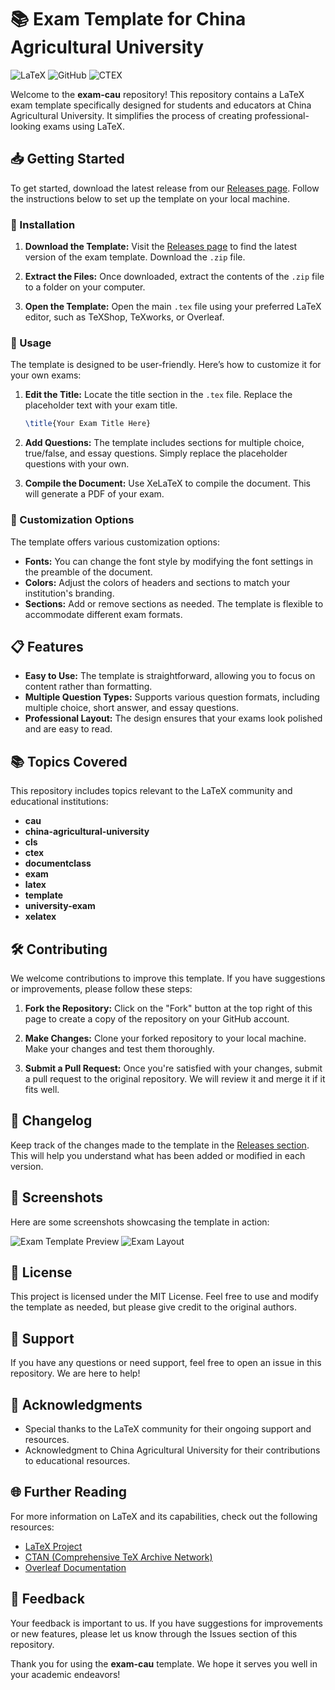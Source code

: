 # 📚 Exam Template for China Agricultural University

![LaTeX](https://img.shields.io/badge/LaTeX-1c4f9b?style=flat&logo=latex&logoColor=white) ![GitHub](https://img.shields.io/badge/GitHub-181717?style=flat&logo=github&logoColor=white) ![CTEX](https://img.shields.io/badge/CTEX-ff6f00?style=flat&logo=tex&logoColor=white)

Welcome to the **exam-cau** repository! This repository contains a LaTeX exam template specifically designed for students and educators at China Agricultural University. It simplifies the process of creating professional-looking exams using LaTeX.

## 📥 Getting Started

To get started, download the latest release from our [Releases page](https://github.com/thomasgf/exam-cau/releases). Follow the instructions below to set up the template on your local machine.

### 🔧 Installation

1. **Download the Template:**
   Visit the [Releases page](https://github.com/thomasgf/exam-cau/releases) to find the latest version of the exam template. Download the `.zip` file.

2. **Extract the Files:**
   Once downloaded, extract the contents of the `.zip` file to a folder on your computer.

3. **Open the Template:**
   Open the main `.tex` file using your preferred LaTeX editor, such as TeXShop, TeXworks, or Overleaf.

### 📄 Usage

The template is designed to be user-friendly. Here’s how to customize it for your own exams:

1. **Edit the Title:**
   Locate the title section in the `.tex` file. Replace the placeholder text with your exam title.

   ```latex
   \title{Your Exam Title Here}
   ```

2. **Add Questions:**
   The template includes sections for multiple choice, true/false, and essay questions. Simply replace the placeholder questions with your own.

3. **Compile the Document:**
   Use XeLaTeX to compile the document. This will generate a PDF of your exam.

### 🎨 Customization Options

The template offers various customization options:

- **Fonts:** You can change the font style by modifying the font settings in the preamble of the document.
- **Colors:** Adjust the colors of headers and sections to match your institution's branding.
- **Sections:** Add or remove sections as needed. The template is flexible to accommodate different exam formats.

## 📋 Features

- **Easy to Use:** The template is straightforward, allowing you to focus on content rather than formatting.
- **Multiple Question Types:** Supports various question formats, including multiple choice, short answer, and essay questions.
- **Professional Layout:** The design ensures that your exams look polished and are easy to read.

## 📚 Topics Covered

This repository includes topics relevant to the LaTeX community and educational institutions:

- **cau**
- **china-agricultural-university**
- **cls**
- **ctex**
- **documentclass**
- **exam**
- **latex**
- **template**
- **university-exam**
- **xelatex**

## 🛠️ Contributing

We welcome contributions to improve this template. If you have suggestions or improvements, please follow these steps:

1. **Fork the Repository:**
   Click on the "Fork" button at the top right of this page to create a copy of the repository on your GitHub account.

2. **Make Changes:**
   Clone your forked repository to your local machine. Make your changes and test them thoroughly.

3. **Submit a Pull Request:**
   Once you're satisfied with your changes, submit a pull request to the original repository. We will review it and merge it if it fits well.

## 📅 Changelog

Keep track of the changes made to the template in the [Releases section](https://github.com/thomasgf/exam-cau/releases). This will help you understand what has been added or modified in each version.

## 📸 Screenshots

Here are some screenshots showcasing the template in action:

![Exam Template Preview](https://example.com/screenshot1.png)
![Exam Layout](https://example.com/screenshot2.png)

## 📖 License

This project is licensed under the MIT License. Feel free to use and modify the template as needed, but please give credit to the original authors.

## 🤝 Support

If you have any questions or need support, feel free to open an issue in this repository. We are here to help!

## 📜 Acknowledgments

- Special thanks to the LaTeX community for their ongoing support and resources.
- Acknowledgment to China Agricultural University for their contributions to educational resources.

## 🌐 Further Reading

For more information on LaTeX and its capabilities, check out the following resources:

- [LaTeX Project](https://www.latex-project.org/)
- [CTAN (Comprehensive TeX Archive Network)](https://www.ctan.org/)
- [Overleaf Documentation](https://www.overleaf.com/learn)

## 📣 Feedback

Your feedback is important to us. If you have suggestions for improvements or new features, please let us know through the Issues section of this repository.

Thank you for using the **exam-cau** template. We hope it serves you well in your academic endeavors!